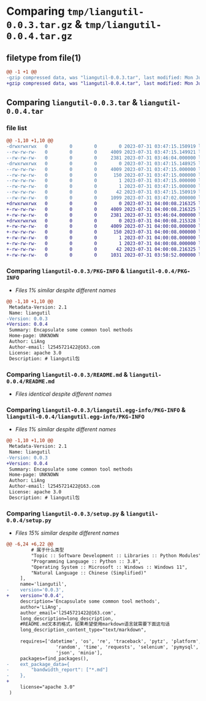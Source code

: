 # Comparing `tmp/liangutil-0.0.3.tar.gz` & `tmp/liangutil-0.0.4.tar.gz`

## filetype from file(1)

```diff
@@ -1 +1 @@
-gzip compressed data, was "liangutil-0.0.3.tar", last modified: Mon Jul 31 03:47:15 2023, max compression
+gzip compressed data, was "liangutil-0.0.4.tar", last modified: Mon Jul 31 04:00:08 2023, max compression
```

## Comparing `liangutil-0.0.3.tar` & `liangutil-0.0.4.tar`

### file list

```diff
@@ -1,10 +1,10 @@
-drwxrwxrwx   0        0        0        0 2023-07-31 03:47:15.150919 liangutil-0.0.3/
--rw-rw-rw-   0        0        0     4009 2023-07-31 03:47:15.149921 liangutil-0.0.3/PKG-INFO
--rw-rw-rw-   0        0        0     2381 2023-07-31 03:46:04.000000 liangutil-0.0.3/README.md
-drwxrwxrwx   0        0        0        0 2023-07-31 03:47:15.148925 liangutil-0.0.3/liangutil.egg-info/
--rw-rw-rw-   0        0        0     4009 2023-07-31 03:47:15.000000 liangutil-0.0.3/liangutil.egg-info/PKG-INFO
--rw-rw-rw-   0        0        0      150 2023-07-31 03:47:15.000000 liangutil-0.0.3/liangutil.egg-info/SOURCES.txt
--rw-rw-rw-   0        0        0        1 2023-07-31 03:47:15.000000 liangutil-0.0.3/liangutil.egg-info/dependency_links.txt
--rw-rw-rw-   0        0        0        1 2023-07-31 03:47:15.000000 liangutil-0.0.3/liangutil.egg-info/top_level.txt
--rw-rw-rw-   0        0        0       42 2023-07-31 03:47:15.150919 liangutil-0.0.3/setup.cfg
--rw-rw-rw-   0        0        0     1099 2023-07-31 03:47:02.000000 liangutil-0.0.3/setup.py
+drwxrwxrwx   0        0        0        0 2023-07-31 04:00:08.216325 liangutil-0.0.4/
+-rw-rw-rw-   0        0        0     4009 2023-07-31 04:00:08.216325 liangutil-0.0.4/PKG-INFO
+-rw-rw-rw-   0        0        0     2381 2023-07-31 03:46:04.000000 liangutil-0.0.4/README.md
+drwxrwxrwx   0        0        0        0 2023-07-31 04:00:08.215328 liangutil-0.0.4/liangutil.egg-info/
+-rw-rw-rw-   0        0        0     4009 2023-07-31 04:00:08.000000 liangutil-0.0.4/liangutil.egg-info/PKG-INFO
+-rw-rw-rw-   0        0        0      150 2023-07-31 04:00:08.000000 liangutil-0.0.4/liangutil.egg-info/SOURCES.txt
+-rw-rw-rw-   0        0        0        1 2023-07-31 04:00:08.000000 liangutil-0.0.4/liangutil.egg-info/dependency_links.txt
+-rw-rw-rw-   0        0        0        1 2023-07-31 04:00:08.000000 liangutil-0.0.4/liangutil.egg-info/top_level.txt
+-rw-rw-rw-   0        0        0       42 2023-07-31 04:00:08.216325 liangutil-0.0.4/setup.cfg
+-rw-rw-rw-   0        0        0     1031 2023-07-31 03:58:52.000000 liangutil-0.0.4/setup.py
```

### Comparing `liangutil-0.0.3/PKG-INFO` & `liangutil-0.0.4/PKG-INFO`

 * *Files 1% similar despite different names*

```diff
@@ -1,10 +1,10 @@
 Metadata-Version: 2.1
 Name: liangutil
-Version: 0.0.3
+Version: 0.0.4
 Summary: Encapsulate some common tool methods
 Home-page: UNKNOWN
 Author: LiAng
 Author-email: l2545721422@163.com
 License: apache 3.0
 Description: # liangutil包
```

### Comparing `liangutil-0.0.3/README.md` & `liangutil-0.0.4/README.md`

 * *Files identical despite different names*

### Comparing `liangutil-0.0.3/liangutil.egg-info/PKG-INFO` & `liangutil-0.0.4/liangutil.egg-info/PKG-INFO`

 * *Files 1% similar despite different names*

```diff
@@ -1,10 +1,10 @@
 Metadata-Version: 2.1
 Name: liangutil
-Version: 0.0.3
+Version: 0.0.4
 Summary: Encapsulate some common tool methods
 Home-page: UNKNOWN
 Author: LiAng
 Author-email: l2545721422@163.com
 License: apache 3.0
 Description: # liangutil包
```

### Comparing `liangutil-0.0.3/setup.py` & `liangutil-0.0.4/setup.py`

 * *Files 15% similar despite different names*

```diff
@@ -6,24 +6,22 @@
         # 属于什么类型
         "Topic :: Software Development :: Libraries :: Python Modules",
         "Programming Language :: Python :: 3.8",
         "Operating System :: Microsoft :: Windows :: Windows 11",
         "Natural Language :: Chinese (Simplified)"
     ],
     name='liangutil',
-    version='0.0.3',
+    version='0.0.4',
     description='Encapsulate some common tool methods',
     author='LiAng',
     author_email='l2545721422@163.com',
     long_description=long_description,
     #README.md文本的格式，如果希望使用markdown语言就需要下面这句话
     long_description_content_type="text/markdown",
 
     requires=['datetime', 'os', 're', 'traceback', 'pytz', 'platform',
                  'random', 'time', 'requests', 'selenium', 'pymysql', 'redis',
                  'json', 'minio'],
     packages=find_packages(),
-    ext_package_data={
-        "bandwidth_report": ["*.md"]
-    },
+
     license="apache 3.0"
 )
```

